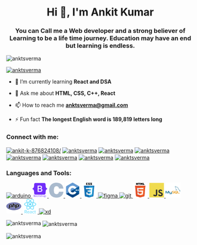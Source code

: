 <h1 align="center">Hi 👋, I'm Ankit Kumar</h1>
<h3 align="center">You can Call me a Web developer and a strong believer of Learning to be a life time journey. Education may have an end but learning is endless.</h3>

<p align="left"> <img src="https://komarev.com/ghpvc/?username=anktsverma&label=Profile%20views&color=0e75b6&style=flat" alt="anktsverma" /> </p>

<p align="left"> <a href="https://github.com/ryo-ma/github-profile-trophy"><img src="https://github-profile-trophy.vercel.app/?username=anktsverma" alt="anktsverma" /></a> </p>

- 🌱 I’m currently learning **React and DSA**

- 💬 Ask me about **HTML, CSS, C++, React**

- 📫 How to reach me **anktsverma@gmail.com**

- ⚡ Fun fact **The longest English word is 189,819 letters long**

<h3 align="left">Connect with me:</h3>
<p align="left">
<a href="https://linkedin.com/in/ankit-k-876824108/" target="blank"><img align="center" src="https://cdn.jsdelivr.net/npm/simple-icons@3.0.1/icons/linkedin.svg" alt="ankit-k-876824108/" height="30" width="40" /></a>
<a href="https://fb.com/anktsverma" target="blank"><img align="center" src="https://cdn.jsdelivr.net/npm/simple-icons@3.0.1/icons/facebook.svg" alt="anktsverma" height="30" width="40" /></a>
<a href="https://instagram.com/anktsverma" target="blank"><img align="center" src="https://cdn.jsdelivr.net/npm/simple-icons@3.0.1/icons/instagram.svg" alt="anktsverma" height="30" width="40" /></a>
<a href="https://www.codechef.com/users/anktsverma" target="blank"><img align="center" src="https://cdn.jsdelivr.net/npm/simple-icons@3.1.0/icons/codechef.svg" alt="anktsverma" height="30" width="40" /></a>
<a href="https://www.hackerrank.com/anktsverma" target="blank"><img align="center" src="https://cdn.jsdelivr.net/npm/simple-icons@3.0.1/icons/hackerrank.svg" alt="anktsverma" height="30" width="40" /></a>
<a href="https://codeforces.com/profile/anktsverma" target="blank"><img align="center" src="https://cdn.jsdelivr.net/npm/simple-icons@3.0.1/icons/codeforces.svg" alt="anktsverma" height="30" width="40" /></a>
<a href="https://www.leetcode.com/anktsverma" target="blank"><img align="center" src="https://cdn.jsdelivr.net/npm/simple-icons@3.0.1/icons/leetcode.svg" alt="anktsverma" height="30" width="40" /></a>
<a href="https://auth.geeksforgeeks.org/user/anktsverma" target="blank"><img align="center" src="https://cdn.jsdelivr.net/npm/simple-icons@3.0.1/icons/geeksforgeeks.svg" alt="anktsverma" height="30" width="40" /></a>
</p>

<h3 align="left">Languages and Tools:</h3>
<p align="left"> <a href="https://www.arduino.cc/" target="_blank"> <img src="https://cdn.worldvectorlogo.com/logos/arduino-1.svg" alt="arduino" width="40" height="40"/> </a> <a href="https://getbootstrap.com" target="_blank"> <img src="https://raw.githubusercontent.com/devicons/devicon/master/icons/bootstrap/bootstrap-plain-wordmark.svg" alt="bootstrap" width="40" height="40"/> </a> <a href="https://www.cprogramming.com/" target="_blank"> <img src="https://raw.githubusercontent.com/devicons/devicon/master/icons/c/c-original.svg" alt="c" width="40" height="40"/> </a> <a href="https://www.w3schools.com/cpp/" target="_blank"> <img src="https://raw.githubusercontent.com/devicons/devicon/master/icons/cplusplus/cplusplus-original.svg" alt="cplusplus" width="40" height="40"/> </a> <a href="https://www.w3schools.com/css/" target="_blank"> <img src="https://raw.githubusercontent.com/devicons/devicon/master/icons/css3/css3-original-wordmark.svg" alt="css3" width="40" height="40"/> </a> <a href="https://www.figma.com/" target="_blank"> <img src="https://www.vectorlogo.zone/logos/figma/figma-icon.svg" alt="figma" width="40" height="40"/> </a> <a href="https://git-scm.com/" target="_blank"> <img src="https://www.vectorlogo.zone/logos/git-scm/git-scm-icon.svg" alt="git" width="40" height="40"/> </a> <a href="https://www.w3.org/html/" target="_blank"> <img src="https://raw.githubusercontent.com/devicons/devicon/master/icons/html5/html5-original-wordmark.svg" alt="html5" width="40" height="40"/> </a> <a href="https://developer.mozilla.org/en-US/docs/Web/JavaScript" target="_blank"> <img src="https://raw.githubusercontent.com/devicons/devicon/master/icons/javascript/javascript-original.svg" alt="javascript" width="40" height="40"/> </a> <a href="https://www.mysql.com/" target="_blank"> <img src="https://raw.githubusercontent.com/devicons/devicon/master/icons/mysql/mysql-original-wordmark.svg" alt="mysql" width="40" height="40"/> </a> <a href="https://www.php.net" target="_blank"> <img src="https://raw.githubusercontent.com/devicons/devicon/master/icons/php/php-original.svg" alt="php" width="40" height="40"/> </a> <a href="https://reactjs.org/" target="_blank"> <img src="https://raw.githubusercontent.com/devicons/devicon/master/icons/react/react-original-wordmark.svg" alt="react" width="40" height="40"/> </a>  <a href="https://www.adobe.com/products/xd.html" target="_blank"> <img src="https://cdn.worldvectorlogo.com/logos/adobe-xd.svg" alt="xd" width="40" height="40"/> </a> </p>

<p><img align="left" src="https://github-readme-stats.vercel.app/api/top-langs?username=anktsverma&show_icons=true&locale=en&layout=compact" alt="anktsverma" /></p>

<p>&nbsp;<img align="center" src="https://github-readme-stats.vercel.app/api?username=anktsverma&show_icons=true&locale=en" alt="anktsverma" /></p>

<p><img align="center" src="https://github-readme-streak-stats.herokuapp.com/?user=anktsverma&" alt="anktsverma" /></p>

